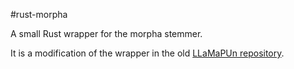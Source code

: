 #rust-morpha

A small Rust wrapper for the morpha stemmer.

It is a modification of the wrapper in the old [LLaMaPUn repository](https://github.com/KWARC/LLaMaPUn).
